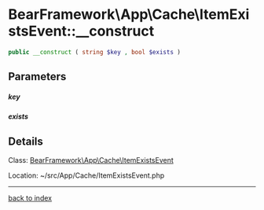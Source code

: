 # BearFramework\App\Cache\ItemExistsEvent::__construct

```php
public __construct ( string $key , bool $exists )
```

## Parameters

##### key

##### exists

## Details

Class: [BearFramework\App\Cache\ItemExistsEvent](bearframework.app.cache.itemexistsevent.class.md)

Location: ~/src/App/Cache/ItemExistsEvent.php

---

[back to index](index.md)

